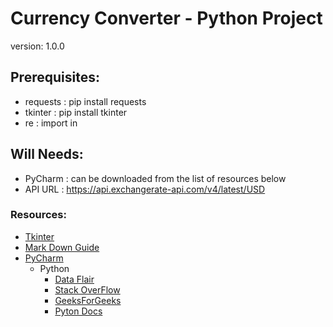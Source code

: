 # Currency Converter - Python Project
version: 1.0.0

## Prerequisites:
- requests : pip install requests
- tkinter : pip install tkinter
- re : import in

## Will Needs:
- PyCharm : can be downloaded from the list of resources below
- API URL : https://api.exchangerate-api.com/v4/latest/USD

### Resources:
- [Tkinter](https://docs.python.org/3/library/tkinter.html)
- [Mark Down Guide](https://www.markdownguide.org/basic-syntax/)
- [PyCharm](https://www.jetbrains.com/pycharm/)
  - Python 
    - [Data Flair](https://data-flair.training/)
    - [Stack OverFlow](https://stackoverflow.com/)
    - [GeeksForGeeks](https://www.geeksforgeeks.org/python-programming-language/)
    - [Pyton Docs](https://docs.python.org/3/howto/functional.html)

